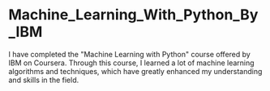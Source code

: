 # Machine_Learning_With_Python_By_IBM
I have completed the "Machine Learning with Python" course offered by IBM on Coursera. Through this course, I learned a lot of machine learning algorithms and techniques, which have greatly enhanced my understanding and skills in the field.

